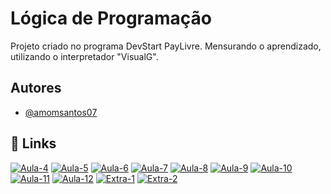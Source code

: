
# Lógica de Programação

Projeto criado no programa DevStart PayLivre. Mensurando o aprendizado, utilizando o interpretador "VisualG".

 


## Autores

- [@amomsantos07](https://www.github.com/amomsantos07)


## 🔗 Links
[![Aula-4](#4285F4)](https://github.com/amomsantos07/beacademy-devstart-logicadeprogramacao/blob/main/exercicios/Aula4.ALG)
[![Aula-5](https://)](https://github.com/amomsantos07/beacademy-devstart-logicadeprogramacao/blob/main/exercicios/Aula05_1.ALG)
[![Aula-6](https://)](https://github.com/amomsantos07/beacademy-devstart-logicadeprogramacao/blob/main/exercicios/Aula06.ALG)
[![Aula-7](https://)](https://github.com/amomsantos07/beacademy-devstart-logicadeprogramacao/blob/main/exercicios/Aula07.ALG)
[![Aula-8](https://)](https://github.com/amomsantos07/beacademy-devstart-logicadeprogramacao/blob/main/exercicios/Aula08.ALG)
[![Aula-9](https://)](https://github.com/amomsantos07/beacademy-devstart-logicadeprogramacao/blob/main/exercicios/exercicio-alunos-vetores.ALG)
[![Aula-10](https://)](https://github.com/amomsantos07/beacademy-devstart-logicadeprogramacao/blob/main/exercicios/exercicio-produtos-vetores.ALG)
[![Aula-11](https://)](https://github.com/amomsantos07/beacademy-devstart-logicadeprogramacao/blob/main/exercicios/Aula11.ALG)
[![Aula-12](https://)](https://github.com/amomsantos07/beacademy-devstart-logicadeprogramacao/blob/main/exercicios/Aula12.ALG)
[![Extra-1](https://)](https://github.com/amomsantos07/beacademy-devstart-logicadeprogramacao/blob/main/exercicios/exercicio_cadastro_clientes_completo.ALG)
[![Extra-2](https://)](https://github.com/amomsantos07/beacademy-devstart-logicadeprogramacao/blob/main/exercicios/Aula06_2.ALG)

